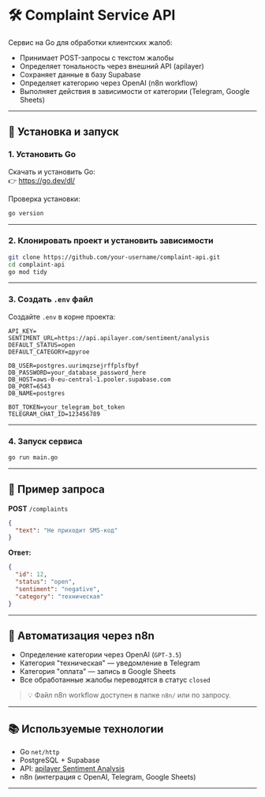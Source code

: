 # 🛠 Complaint Service API

Сервис на Go для обработки клиентских жалоб:

- Принимает POST-запросы с текстом жалобы
- Определяет тональность через внешний API (apilayer)
- Сохраняет данные в базу Supabase
- Определяет категорию через OpenAI (n8n workflow)
- Выполняет действия в зависимости от категории (Telegram, Google Sheets)

---

## 🚀 Установка и запуск

### 1. Установить Go

Скачать и установить Go:  
👉 https://go.dev/dl/

Проверка установки:

```bash
go version
```

---

### 2. Клонировать проект и установить зависимости

```bash
git clone https://github.com/your-username/complaint-api.git
cd complaint-api
go mod tidy
```

---

### 3. Создать `.env` файл

Создайте `.env` в корне проекта:

```env
API_KEY=
SENTIMENT_URL=https://api.apilayer.com/sentiment/analysis
DEFAULT_STATUS=open
DEFAULT_CATEGORY=другое

DB_USER=postgres.uurimqzsejrffplsfbyf
DB_PASSWORD=your_database_password_here
DB_HOST=aws-0-eu-central-1.pooler.supabase.com
DB_PORT=6543
DB_NAME=postgres

BOT_TOKEN=your_telegram_bot_token
TELEGRAM_CHAT_ID=123456789
```

---

### 4. Запуск сервиса

```bash
go run main.go
```

---

## 🔄 Пример запроса

**POST** `/complaints`

```json
{
  "text": "Не приходит SMS-код"
}
```

**Ответ:**

```json
{
  "id": 12,
  "status": "open",
  "sentiment": "negative",
  "category": "техническая"
}
```

---

## 🤖 Автоматизация через n8n

- Определение категории через OpenAI (`GPT-3.5`)
- Категория "техническая" — уведомление в Telegram
- Категория "оплата" — запись в Google Sheets
- Все обработанные жалобы переводятся в статус `closed`

> 💡 Файл n8n workflow доступен в папке `n8n/` или по запросу.

---

## 📚 Используемые технологии

- Go `net/http`
- PostgreSQL + Supabase
- API: [apilayer Sentiment Analysis](https://apilayer.com/marketplace/sentiment-analysis-api)
- n8n (интеграция с OpenAI, Telegram, Google Sheets)

---
